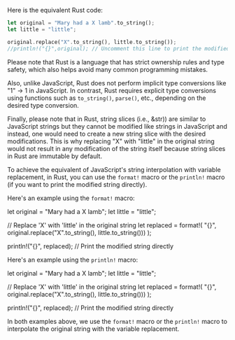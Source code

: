 Here is the equivalent Rust code:

```rust
let original = "Mary had a X lamb".to_string();
let little = "little";

original.replace("X".to_string(), little.to_string());
//println!("{}",original); // Uncomment this line to print the modified string
```
Please note that Rust is a language that has strict ownership rules and type safety, which also helps avoid many common programming mistakes.

Also, unlike JavaScript, Rust does not perform implicit type conversions like "1" -> 1 in JavaScript. In contrast, Rust requires explicit type conversions using functions such as `to_string()`, `parse()`, etc., depending on the desired type conversion.

Finally, please note that in Rust, string slices (i.e., &str)) are similar to JavaScript strings but they cannot be modified like strings in JavaScript and instead, one would need to create a new string slice with the desired modifications. This is why replacing "X" with "little" in the original string would not result in any modification of the string itself because string slices in Rust are immutable by default.

To achieve the equivalent of JavaScript's string interpolation with variable replacement, in Rust, you can use the `format!` macro or the `println!` macro (if you want to print the modified string directly).

Here's an example using the `format!` macro:

let original = "Mary had a X lamb";
let little = "little";

// Replace 'X' with 'little' in the original string
let replaced = format!(
    "{}",
    original.replace("X".to_string(), little.to_string()))
);

println!("{}", replaced); // Print the modified string directly

Here's an example using the `println!` macro:

let original = "Mary had a X lamb";
let little = "little";

// Replace 'X' with 'little' in the original string
let replaced = format!(
    "{}",
    original.replace("X".to_string(), little.to_string()))
);

println!("{}", replaced); // Print the modified string directly

In both examples above, we use the `format!` macro or the `println!` macro to interpolate the original string with the variable replacement.
